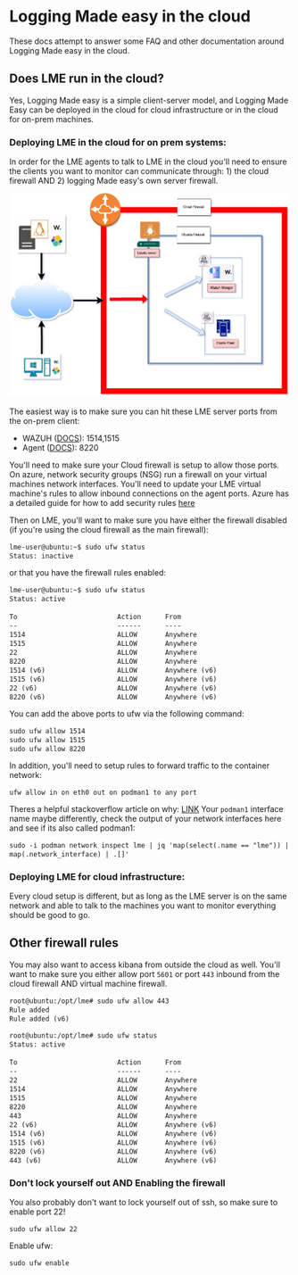 # Logging Made easy in the cloud 

These docs attempt to answer some FAQ and other documentation around Logging Made easy in the cloud. 

## Does LME run in the cloud? 
Yes, Logging Made easy is a simple client-server model, and Logging Made Easy can be deployed in the cloud for cloud infrastructure or in the cloud for on-prem machines.


### Deploying LME in the cloud for on prem systems:
In order for the LME agents to talk to LME in the cloud you'll need to ensure the clients you want to monitor can communicate through: 1) the cloud firewall AND 2) logging Made easy's own server firewall.

![cloud firewall](/docs/imgs/lme-cloud.jpg)

The easiest way is to make sure you can hit these LME server ports from the on-prem client: 
  - WAZUH ([DOCS](https://documentation.wazuh.com/current/user-manual/agent/agent-enrollment/requirements.html)): 1514,1515 
  - Agent ([DOCS](https://www.elastic.co/guide/en/elastic-stack/current/installing-stack-demo-self.html#install-stack-self-elastic-agent)): 8220

You'll need to make sure your Cloud firewall is setup to allow those ports. On azure, network security groups (NSG) run a firewall on your virtual machines network interfaces.  You'll need to update your LME virtual machine's rules to allow inbound connections on the agent ports. Azure has a detailed guide for how to add security rules [here](https://learn.microsoft.com/en-us/azure/virtual-network/manage-network-security-group?tabs=network-security-group-portal#create-a-security-rule)

Then on LME, you'll want to make sure you have either the firewall disabled (if you're using the cloud firewall as the main firewall):
```
lme-user@ubuntu:~$ sudo ufw status
Status: inactive
```
or that you have the firewall rules enabled:
```
lme-user@ubuntu:~$ sudo ufw status
Status: active

To                         Action      From
--                         ------      ----
1514                       ALLOW       Anywhere
1515                       ALLOW       Anywhere
22                         ALLOW       Anywhere
8220                       ALLOW       Anywhere
1514 (v6)                  ALLOW       Anywhere (v6)
1515 (v6)                  ALLOW       Anywhere (v6)
22 (v6)                    ALLOW       Anywhere (v6)
8220 (v6)                  ALLOW       Anywhere (v6)
```

You can add the above ports to ufw via the following command: 
```
sudo ufw allow 1514
sudo ufw allow 1515
sudo ufw allow 8220
```

In addition, you'll need to setup rules to forward traffic to the container network:
```
ufw allow in on eth0 out on podman1 to any port
```
Theres a helpful stackoverflow article on why: [LINK](https://stackoverflow.com/questions/70870689/configure-ufw-for-podman-on-port-443)
Your `podman1` interface name maybe differently, check the output of your network interfaces here and see if its also called podman1: 
```
sudo -i podman network inspect lme | jq 'map(select(.name == "lme")) | map(.network_interface) | .[]'
```

### Deploying LME for cloud infrastructure: 

Every cloud setup is different, but as long as the LME server is on the same network and able to talk to the machines you want to monitor everything should be good to go.

## Other firewall rules
You may also want to access kibana from outside the cloud as well. You'll want to make sure you either allow port `5601` or port `443` inbound from the cloud firewall AND virtual machine firewall. 

```
root@ubuntu:/opt/lme# sudo ufw allow 443
Rule added
Rule added (v6)
```

```
root@ubuntu:/opt/lme# sudo ufw status
Status: active

To                         Action      From
--                         ------      ----
22                         ALLOW       Anywhere
1514                       ALLOW       Anywhere
1515                       ALLOW       Anywhere
8220                       ALLOW       Anywhere
443                        ALLOW       Anywhere
22 (v6)                    ALLOW       Anywhere (v6)
1514 (v6)                  ALLOW       Anywhere (v6)
1515 (v6)                  ALLOW       Anywhere (v6)
8220 (v6)                  ALLOW       Anywhere (v6)
443 (v6)                   ALLOW       Anywhere (v6)
```

### Don't lock yourself out AND Enabling the firewall
 
You also probably don't want to lock yourself out of ssh, so make sure to enable port 22!
```
sudo ufw allow 22
```

Enable ufw:
```
sudo ufw enable
```


